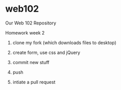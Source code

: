 web102
======

Our Web 102 Repository

Homework week 2

  1) clone my fork (which downloads files to desktop)

  2) create form, use css and jQuery

  3) commit new stuff

  4) push

  5) intiate a pull request
